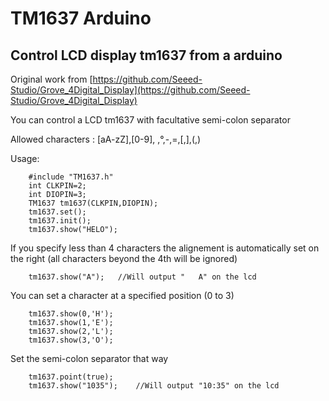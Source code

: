 # TM1637 Arduino

## Control LCD display tm1637 from a arduino

Original work from [https://github.com/Seeed-Studio/Grove_4Digital_Display](https://github.com/Seeed-Studio/Grove_4Digital_Display)

You can control a LCD tm1637 with facultative semi-colon separator

Allowed characters : [aA-zZ],[0-9], ,°,-,=,[,],(,)

Usage:
```
    #include "TM1637.h"
    int CLKPIN=2;
    int DIOPIN=3;
    TM1637 tm1637(CLKPIN,DIOPIN);
    tm1637.set();
    tm1637.init();
    tm1637.show("HELO");
```
If you specify less than 4 characters the alignement is automatically set on the right (all characters beyond the 4th will be ignored)
```
    tm1637.show("A");   //Will output "   A" on the lcd
```
You can set a character at a specified position (0 to 3)
```
    tm1637.show(0,'H');
    tm1637.show(1,'E');
    tm1637.show(2,'L');
    tm1637.show(3,'O');
```
Set the semi-colon separator that way
```
    tm1637.point(true);
    tm1637.show("1035");    //Will output "10:35" on the lcd
```